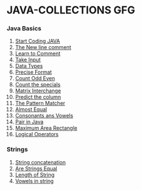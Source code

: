 # JAVA-COLLECTIONS GFG
### Java Basics

1. [Start Coding JAVA](https://github.com/Rani-dha/JAVA-COLLECTIONS-/tree/master/java%20basics/1%20Start%20Coding)
2. [The New line comment](https://github.com/Rani-dha/JAVA-COLLECTIONS-/tree/master/java%20basics/2%20The%20New%20Line)
3. [Learn to Comment](https://github.com/Rani-dha/JAVA-COLLECTIONS-/tree/master/java%20basics/3%20Learn%20to%20comment)
4. [Take Input](https://github.com/Rani-dha/JAVA-COLLECTIONS-/tree/master/java%20basics/4%20Take%20Input)
5. [Data Types](https://github.com/Rani-dha/JAVA-COLLECTIONS-/tree/master/java%20basics/5%20Data%20Types)
6. [Precise Format](https://github.com/Rani-dha/JAVA-COLLECTIONS-/tree/master/java%20basics/6%20Precise%20Format)
7. [Count Odd Even](https://github.com/Rani-dha/JAVA-COLLECTIONS/tree/master/java%20basics/7%20Count%20Odd%20Even)
8. [Count the specials](https://github.com/Rani-dha/JAVA-COLLECTIONS/tree/master/java%20basics/8%20Count%20the%20Specials)
9. [Matrix Interchange](https://github.com/Rani-dha/JAVA-COLLECTIONS/tree/master/java%20basics/9%20Matrix%20interchange)
10. [Predict the column](https://github.com/Rani-dha/JAVA-COLLECTIONS/tree/master/java%20basics/10%20Predict%20the%20column)
11. [The Pattern Matcher](https://github.com/Rani-dha/JAVA-COLLECTIONS/tree/master/java%20basics/11%20The%20Pattern%20Matcher)
12. [Almost Equal](https://github.com/Rani-dha/JAVA-COLLECTIONS/tree/master/java%20basics/12%20Almost%20Equal)
13. [Consonants ans Vowels](https://github.com/Rani-dha/JAVA-COLLECTIONS/tree/master/java%20basics/13%20Consonants%20and%20Vowel%20Check)
14. [Pair in Java](https://github.com/Rani-dha/JAVA-COLLECTIONS/tree/master/java%20basics/14%20Pair%20in%20java)
15. [Maximum Area Rectangle](https://github.com/Rani-dha/JAVA-COLLECTIONS/tree/master/java%20basics/15%20Maximum%20Area%20Rectangle)
16. [Logical Operators](https://github.com/Rani-dha/JAVA-COLLECTIONS/tree/master/java%20basics/16%20Logical%20operator)

### Strings
1. [String concatenation](https://github.com/Rani-dha/JAVA-COLLECTIONS/tree/master/Strings/1%20String%20concatenation)
2. [Are Strings Equal](https://github.com/Rani-dha/JAVA-COLLECTIONS/tree/master/Strings/2%20Are%20Strings%20Equal)
3. [Length of String]()
4. [Vowels in string]()


